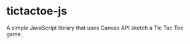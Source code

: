 tictactoe-js
============

A simple JavaScript library that uses Canvas API sketch a Tic Tac Toe game.
